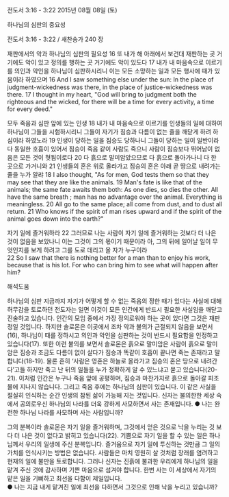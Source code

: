 전도서 3:16 - 3:22 
2015년 08월 08일 (토)

하나님의 심판의 중요성



전도서 3:16 - 3:22 / 새찬송가 240 장


재판에서의 악과 하나님의 심판의 필요성
16 또 내가 해 아래에서 보건대 재판하는 곳 거기에도 악이 있고 정의를 행하는 곳 거기에도 악이 있도다 17 내가 내 마음속으로 이르기를 의인과 악인을 하나님이 심판하시리니 이는 모든 소망하는 일과 모든 행사에 때가 있음이라 하였으며 
16 And I saw something else under the sun: In the place of judgment-wickedness was there, in the place of justice-wickedness was there. 17 I thought in my heart, "God will bring to judgment both the righteous and the wicked, for there will be a time for every activity, a time for every deed." 

모두 죽음과 심판 앞에 있는 인생
18 내가 내 마음속으로 이르기를 인생들의 일에 대하여 하나님이 그들을 시험하시리니 그들이 자기가 짐승과 다름이 없는 줄을 깨닫게 하려 하심이라 하였노라 19 인생이 당하는 일을 짐승도 당하나니 그들이 당하는 일이 일반이라 다 동일한 호흡이 있어서 짐승이 죽음 같이 사람도 죽으니 사람이 짐승보다 뛰어남이 없음은 모든 것이 헛됨이로다 20 다 흙으로 말미암았으므로 다 흙으로 돌아가나니 다 한 곳으로 가거니와 21 인생들의 혼은 위로 올라가고 짐승의 혼은 아래 곧 땅으로 내려가는 줄을 누가 알랴 
18 I also thought, "As for men, God tests them so that they may see that they are like the animals. 19 Man's fate is like that of the animals; the same fate awaits them both: As one dies, so dies the other. All have the same breath ; man has no advantage over the animal. Everything is meaningless. 20 All go to the same place; all come from dust, and to dust all return. 21 Who knows if the spirit of man rises upward and if the spirit of the animal goes down into the earth?" 

자기 일에 즐거워하라
22 그러므로 나는 사람이 자기 일에 즐거워하는 것보다 더 나은 것이 없음을 보았나니 이는 그것이 그의 몫이기 때문이라 아, 그의 뒤에 일어날 일이 무엇인지를 보게 하려고 그를 도로 데리고 올 자가 누구이랴  
22 So I saw that there is nothing better for a man than to enjoy his work, because that is his lot. For who can bring him to see what will happen after him?

해석도움





하나님의 심판
지금까지 자기가 어떻게 할 수 없는 죽음의 정한 때가 있다는 사실에 대해 허무감을 토로하던 전도자는 일면 이것이 모든 인간에게 반드시 필요한 사실임을 깨닫고 진술하고 있습니다. 인간의 모임 중에서 가장 정의로워야 하는 곳이 있다면 그것은 재판정일 것입니다. 하지만 솔로몬은 이곳에서 조차 악과 불의가 근절되지 않음을 보면서(16), 하나님이 때를 정하시고 의인과 악인을 심판하는 것이 반드시 필요함을 인정하고 있습니다(17). 또한 이런 불의를 보면서 솔로몬은 흙으로 말미암은 사람이 흙으로 말미암은 짐승과 조금도 다름이 없이 살다가 짐승과 똑같이 호흡이 끝나면 죽는 존재라고 말합니다(18-19). 물론 흔히 ‘사람은 영혼은 하늘로 올라가고 짐승의 혼은 땅으로 내려간다’고들 하지만 죽고 난 뒤의 일들을 누가 정확하게 알 수 있느냐고 묻고 있습니다(20-21). 이처럼 인간은 누구나 죽음 앞에 공평하며, 짐승과 마찬가지로 흙으로 돌아갈 피조물에 지나지 않습니다. 그리고 죽음 후에는 하나님의 심판이 있습니다. 이 같은 사실을 절실히 인식하는 순간 인생의 참된 삶이 가능해 지는 것입니다. 신자는 불의한한 세상 속에서 공의로우신 하나님의 나라를 더욱 강하게 사모하면서 사는 존재입니다.
● 나는 완전한 하나님 나라를 사모하며 사는 사람입니까? 

그의 분복이라
솔로몬은 자기 일을 즐거워하며, 그것에서 얻은 것으로 낙을 누리는 것 보다 더 나은 것이 없다고 밝히고 있습니다(22). 기쁨으로 자기 일을 할 수 있는 일은 하나님께서 우리의 일생에 주신 분복입니다. 즐거움으로 자기 일에 투신하는 것만큼 그 일의 가치를 인식시키는 방법은 없습니다. 사람들은 마치 영원히 살 것처럼 장래를 염려하고 현재의 일에 불만을 토로합니다. 그러나 신자는 진흙에 불과한 우리에게 하나님의 일을 맡겨 주신 것에 감사하며 기쁜 마음으로 섬겨야 합니다. 한번 사는 이 세상에서 자기의 맡은 일을 기뻐하고 최선을 다함이 제일입니다.  
● 나는 지금 내게 맡겨진 일에 최선을 다하면서 그것으로 인해 낙을 누리고 있습니까?